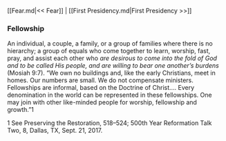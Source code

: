 [[Fear.md|<< Fear]]  |  [[First Presidency.md|First Presidency >>]]

### Fellowship
An individual, a couple, a family, or a group of families where there is no hierarchy; a group of equals who come together to learn, worship, fast, pray, and assist each other who *are desirous to come into the fold of God and to be called His people, and are willing to bear one another’s burdens* (Mosiah 9:7). “We own no buildings and, like the early Christians, meet in homes. Our numbers are small. We do not compensate ministers. Fellowships are informal, based on the Doctrine of Christ…. Every denomination in the world can be represented in these fellowships. One may join with other like-minded people for worship, fellowship and growth.”1



1 See Preserving the Restoration, 518–524; 500th Year Reformation Talk Two, 8, Dallas, TX, Sept. 21, 2017.